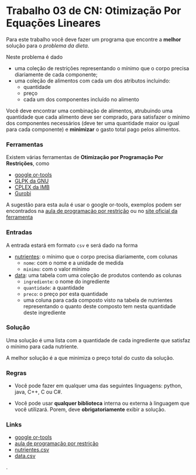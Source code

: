 # Trabalho 03 de CN: Otimização Por Equações Lineares

Para este trabalho você deve fazer um programa que encontre a **melhor** solução para o *problema da dieta*.

Neste problema é dado
- uma coleção de restrições representando o mínimo que o corpo precisa diariamente de cada componente;
- uma coleção de alimentos com cada um dos atributos incluindo:
   - quantidade
   - preço
   - cada um dos componentes incluído no alimento

Você deve encontrar uma combinação de alimentos, atrubuindo uma quantidade que cada alimento deve ser comprado, para satisfazer o mínimo dos componentes necessários (deve ter uma quantidade maior ou igual para cada componente) e **minimizar** o gasto total pago pelos alimentos.

### Ferramentas

Existem várias ferramentas de **Otimização por Programação Por Restrições**, como
- [google or-tools](https://developers.google.com/optimization)
- [GLPK da GNU](https://www.gnu.org/software/glpk/)
- [CPLEX da IMB](https://www.ibm.com/analytics/cplex-optimizer)
- [Gurobi](https://www.gurobi.com/)

A sugestão para esta aula é usar o google or-tools, exemplos podem ser encontrados na [aula de programação por restrição](https://github.com/viniciusdenovaes/Unip222CN/tree/master/aulaORTools) ou no [site oficial da ferramenta](https://developers.google.com/optimization)


### Entradas

A entrada estará em formato `csv` e será dado na forma

- [nutrientes](https://raw.githubusercontent.com/viniciusdenovaes/Unip222CN/master/aulaORTools/trabalho/nutrientes.csv): o mínimo que o corpo precisa diariamente, com colunas
   - `nome`: com o nome e a unidade de medida
   - `minimo`: com o valor mínimo
- [data](https://raw.githubusercontent.com/viniciusdenovaes/Unip222CN/master/aulaORTools/trabalho/data.csv): uma tabela com uma coleção de produtos contendo as colunas
   - `ingrediente`: o nome do ingrediente
   - `quantidade`: a quantidade
   - `preco`: o preço por esta quantidade
   - uma coluna para cada composto visto na tabela de nutrientes representando o quanto deste composto tem nesta quantidade deste ingrediente

### Solução

Uma solução é uma lista com a quantidade de cada ingrediente que satisfaz o mínimo para cada nutriente.

A melhor solução é a que minimiza o preço total do custo da solução.

### Regras

 - Você pode fazer em qualquer uma das seguintes linguagens: python, java, C++, C ou C#.

 - Você pode usar **qualquer biblioteca** interna ou externa à linguagem que você utilizará. Porem, deve **obrigatoriamente** exibir a solução.

### Links
- [google or-tools](https://developers.google.com/optimization)
- [aula de programação por restrição](https://github.com/viniciusdenovaes/Unip222CN/tree/master/aulaORTools)
- [nutrientes.csv](https://raw.githubusercontent.com/viniciusdenovaes/Unip222CN/master/aulaORTools/trabalho/nutrientes.csv)
- [data.csv](https://raw.githubusercontent.com/viniciusdenovaes/Unip222CN/master/aulaORTools/trabalho/data.csv)





.
